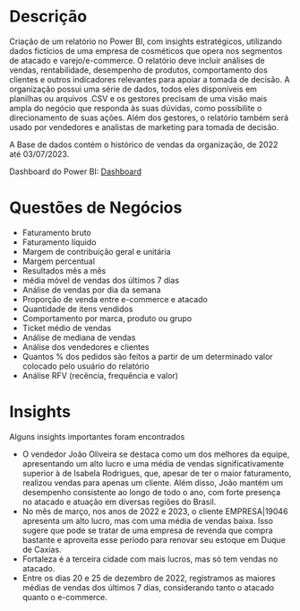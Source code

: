 # Descrição
Criação de um relatório no Power BI, com insights estratégicos, utilizando dados fictícios de uma empresa de cosméticos que opera nos segmentos de atacado e varejo/e-commerce. O relatório deve incluir análises de vendas, rentabilidade, desempenho de produtos, comportamento dos clientes e outros indicadores relevantes para apoiar a tomada de decisão. A organização possui uma série de dados, todos eles disponíveis em planilhas ou arquivos .CSV e os gestores precisam de uma visão mais ampla do negócio que responda às suas dúvidas, como possibilite o direcionamento de suas ações. Além dos gestores, o relatório também será usado por vendedores e analistas de marketing para tomada de decisão.

A Base de dados contém o histórico de vendas da organização, de 2022 até 03/07/2023.

Dashboard do Power BI: [Dashboard](https://app.powerbi.com/view?r=eyJrIjoiZmY0YjEwZmUtNjE4ZC00ZTJiLWFiNmQtOTEwOGYzYmFlNDZkIiwidCI6IjBhMzZlNGM3LWNmMDUtNDkwMi05NDBlLTdlYjliYTU4YTI3YSJ9 )


# Questões de Negócios
* Faturamento bruto
* Faturamento líquido
* Margem de contribuição geral e unitária
* Margem percentual
* Resultados mês a mês
* média móvel de vendas dos últimos 7 dias
* Análise de vendas por dia da semana
* Proporção de venda entre e-commerce e atacado
* Quantidade de itens vendidos
* Comportamento por marca, produto ou grupo
* Ticket médio de vendas
* Análise de mediana de vendas
* Análise dos vendedores e clientes
* Quantos % dos pedidos são feitos a partir de um determinado valor colocado pelo usuário do relatório
* Análise RFV (recência, frequência e valor)

# Insights
Alguns insights importantes foram encontrados
* O vendedor João Oliveira se destaca como um dos melhores da equipe, apresentando um alto lucro e uma média de vendas significativamente superior à de Isabela Rodrigues, que, apesar de ter o maior faturamento, realizou vendas para apenas um cliente. Além disso, João mantém um desempenho consistente ao longo de todo o ano, com forte presença no atacado e atuação em diversas regiões do Brasil.
* No mês de março, nos anos de 2022 e 2023, o cliente EMPRESA|19046 apresenta um alto lucro, mas com uma média de vendas baixa. Isso sugere que pode se tratar de uma empresa de revenda que compra bastante e aproveita esse período para renovar seu estoque em Duque de Caxias.
* Fortaleza é a terceira cidade com mais lucros, mas só tem vendas no atacado.
* Entre os dias 20 e 25 de dezembro de 2022, registramos as maiores médias de vendas dos últimos 7 dias, considerando tanto o atacado quanto o e-commerce.
